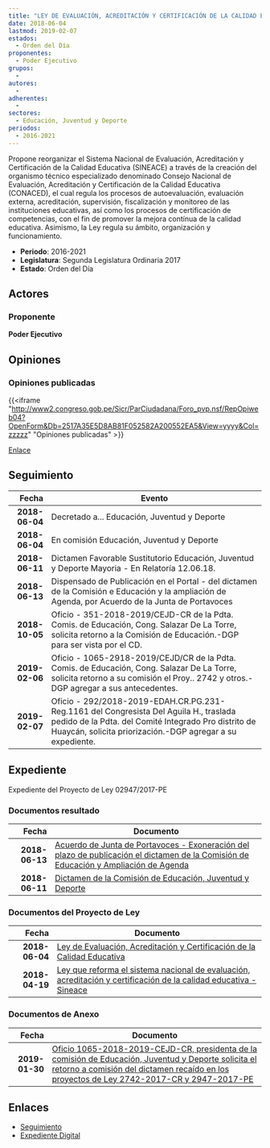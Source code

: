 ```yaml
---
title: "LEY DE EVALUACIÓN, ACREDITACIÓN Y CERTIFICACIÓN DE LA CALIDAD EDUCATIVA"
date: 2018-06-04
lastmod: 2019-02-07
estados: 
  - Orden del Día
proponentes: 
  - Poder Ejecutivo
grupos: 
  - 
autores: 
  - 
adherentes: 
  - 
sectores: 
  - Educación, Juventud y Deporte
periodos: 
  - 2016-2021
---
```


Propone reorganizar el Sistema Nacional de Evaluación, Acreditación y Certificación de la Calidad Educativa (SINEACE) a través de la creación del organismo técnico especializado denominado Consejo Nacional de Evaluación, Acreditación y Certificación de la Calidad Educativa (CONACED), el cual regula los procesos de autoevaluación, evaluación externa, acreditación, supervisión, fiscalización y monitoreo de las instituciones educativas, así como los procesos de certificación de competencias, con el fin de promover la mejora contínua de la calidad educativa. Asimismo, la Ley regula su ámbito, organización y funcionamiento.

- **Periodo**: 2016-2021
- **Legislatura**: Segunda Legislatura Ordinaria 2017
- **Estado**: Orden del Día

## Actores

### Proponente

**Poder Ejecutivo**


## Opiniones

### Opiniones publicadas

{{<iframe "http://www2.congreso.gob.pe/Sicr/ParCiudadana/Foro_pvp.nsf/RepOpiweb04?OpenForm&Db=2517A35E5D8AB81F052582A200552EA5&View=yyyy&Col=zzzzz" "Opiniones publicadas" >}}

[Enlace](http://www2.congreso.gob.pe/Sicr/ParCiudadana/Foro_pvp.nsf/RepOpiweb04?OpenForm&Db=2517A35E5D8AB81F052582A200552EA5&View=yyyy&Col=zzzzz)

## Seguimiento

| Fecha | Evento |
|------:|--------|
| **2018-06-04** | Decretado a... Educación, Juventud y Deporte|
| **2018-06-04** | En comisión Educación, Juventud y Deporte|
| **2018-06-11** | Dictamen Favorable Sustitutorio Educación, Juventud y Deporte Mayoria - En Relatoría 12.06.18.|
| **2018-06-13** | Dispensado de Publicación en el Portal - del dictamen de la Comisión e Educación y la ampliación de Agenda, por Acuerdo de la Junta de Portavoces|
| **2018-10-05** | Oficio - 351-2018-2019/CEJD-CR de la Pdta. Comis. de Educación, Cong. Salazar De La Torre, solicita retorno a la Comisión de Educación.-DGP para ser vista por el CD.|
| **2019-02-06** | Oficio - 1065-2918-2019/CEJD/CR de la Pdta. Comis. de Educación, Cong. Salazar De La Torre, solicita retorno a su comisión el Proy.. 2742 y otros.-DGP agregar a sus antecedentes.|
| **2019-02-07** | Oficio - 292/2018-2019-EDAH.CR.PG.231-Reg.1161 del Congresista Del Aguila H., traslada pedido de la Pdta. del Comité Integrado Pro distrito de Huaycán, solicita priorización.-DGP agregar a su expediente.|


## Expediente

Expediente del Proyecto de Ley 02947/2017-PE


### Documentos resultado

| Fecha | Documento |
|------:|--------|
| **2018-06-13** | [Acuerdo de Junta de Portavoces - Exoneración del plazo de publicación el dictamen de la Comisión de Educación y Ampliación de Agenda](http://www.leyes.congreso.gob.pe/Documentos/2016_2021/Acuerdos/Junta_Portavoces/AJP0274220180613.PDF) |
| **2018-06-11** | [Dictamen de la Comisión de Educación, Juventud y Deporte](http://www.leyes.congreso.gob.pe/Documentos/2016_2021/Dictamenes/Proyectos_de_Ley/02742DC10MAY20180611.pdf) |

### Documentos del Proyecto de Ley

| Fecha | Documento |
|------:|--------|
| **2018-06-04** | [Ley de Evaluación, Acreditación y Certificación de la Calidad Educativa](http://www.leyes.congreso.gob.pe/Documentos/2016_2021/Proyectos_de_Ley_y_de_Resoluciones_Legislativas/PL0294720180604..pdf) |
| **2018-04-19** | [Ley que reforma el sistema nacional de evaluación, acreditación y certificación de la calidad educativa - Sineace](http://www.leyes.congreso.gob.pe/Documentos/2016_2021/Proyectos_de_Ley_y_de_Resoluciones_Legislativas/PL0274220180419..pdf) |

### Documentos de Anexo

| Fecha | Documento |
|------:|--------|
| **2019-01-30** | [Oficio 1065-2018-2019-CEJD-CR, presidenta de la comisión de Educación, Juventud y Deporte solicita el retorno a comisión del dictamen recaído en los proyectos de Ley 2742-2017-CR y 2947-2017-PE](http://www.leyes.congreso.gob.pe/Documentos/2016_2021/Oficios/Comisiones_Ordinarias/OFICIO-1065-2018-2019-CEJD-CR.pdf) |

## Enlaces 

- [Seguimiento](http://www2.congreso.gob.pe/Sicr/TraDocEstProc/CLProLey2016.nsf/f7fff46988ca05b1052578e100829cc7/4242183a23d63ae5052582a20053bc31?OpenDocument)
- [Expediente Digital](http://www2.congreso.gob.pe/Sicr/TraDocEstProc/CLProLey2016.nsf/f7fff46988ca05b1052578e100829cc7/4242183a23d63ae5052582a20053bc31?OpenDocument&Click=05257FB7005EB655.eb71d0cf91d8294e05256cdf006b5706/$Body/0.1C6C)
